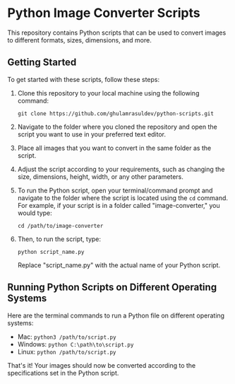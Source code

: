 
# Python Image Converter Scripts

This repository contains Python scripts that can be used to convert images to different formats, sizes, dimensions, and more.

## Getting Started

To get started with these scripts, follow these steps:

1.  Clone this repository to your local machine using the following command:
    
    `git clone https://github.com/ghulamrasuldev/python-scripts.git` 
    
2.  Navigate to the folder where you cloned the repository and open the script you want to use in your preferred text editor.
    
3.  Place all images that you want to convert in the same folder as the script.
    
4.  Adjust the script according to your requirements, such as changing the size, dimensions, height, width, or any other parameters.
    
5.  To run the Python script, open your terminal/command prompt and navigate to the folder where the script is located using the `cd` command. For example, if your script is in a folder called "image-converter," you would type:
    
    `cd /path/to/image-converter` 
    
6.  Then, to run the script, type:
    
    `python script_name.py` 
    
    Replace "script_name.py" with the actual name of your Python script.
    

## Running Python Scripts on Different Operating Systems

Here are the terminal commands to run a Python file on different operating systems:

-   Mac: `python3 /path/to/script.py`
-   Windows: `python C:\path\to\script.py`
-   Linux: `python /path/to/script.py`

That's it! Your images should now be converted according to the specifications set in the Python script.
